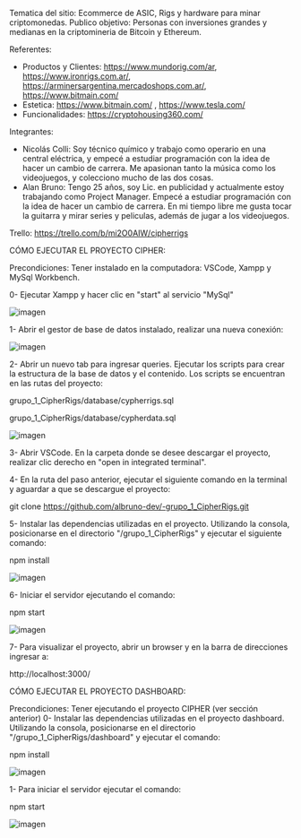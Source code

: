 Tematica del sitio: Ecommerce de ASIC, Rigs y hardware para minar criptomonedas.
Publico objetivo: Personas con inversiones grandes y medianas en la criptomineria de Bitcoin y Ethereum.

Referentes:
* Productos y Clientes: https://www.mundorig.com/ar, https://www.ironrigs.com.ar/, https://arminersargentina.mercadoshops.com.ar/, https://www.bitmain.com/
* Estetica: https://www.bitmain.com/ , https://www.tesla.com/
* Funcionalidades: https://cryptohousing360.com/

Integrantes:
* Nicolás Colli: Soy técnico químico y trabajo como operario en una central eléctrica, y empecé a estudiar programación con la idea de hacer un cambio de carrera. Me apasionan tanto la música como los videojuegos, y colecciono mucho de las dos cosas.
* Alan Bruno: Tengo 25 años, soy Lic. en publicidad y actualmente estoy trabajando como Project Manager. Empecé a estudiar programación con la idea de hacer un cambio de carrera. En mi tiempo libre me gusta tocar la guitarra y mirar series y peliculas, además de jugar a los videojuegos.

Trello: https://trello.com/b/mi2O0AIW/cipherrigs

CÓMO EJECUTAR EL PROYECTO CIPHER:

Precondiciones: Tener instalado en la computadora: VSCode, Xampp y MySql Workbench.

0- Ejecutar Xampp y hacer clic en "start" al servicio "MySql"

![imagen](https://github.com/albruno-dev/-grupo_1_CipherRigs/blob/main/public/img/tutorial/xampp.JPG?raw=true)

1- Abrir el gestor de base de datos instalado, realizar una nueva conexión:

![imagen](https://github.com/albruno-dev/-grupo_1_CipherRigs/blob/main/public/img/tutorial/mysql.JPG?raw=true)

2- Abrir un nuevo tab para ingresar queries. Ejecutar los scripts para crear la estructura de la base de datos y el contenido. Los scripts se encuentran en las rutas del proyecto:

grupo_1_CipherRigs/database/cypherrigs.sql

grupo_1_CipherRigs/database/cypherdata.sql

![imagen](https://github.com/albruno-dev/-grupo_1_CipherRigs/blob/main/public/img/tutorial/data.JPG?raw=true)

3- Abrir VSCode. En la carpeta donde se desee descargar el proyecto, realizar clic derecho en "open in integrated terminal".

4- En la ruta del paso anterior, ejecutar el siguiente comando en la terminal y aguardar a que se descargue el proyecto:

git clone https://github.com/albruno-dev/-grupo_1_CipherRigs.git

5- Instalar las dependencias utilizadas en el proyecto. Utilizando la consola, posicionarse en el directorio "/grupo_1_CipherRigs" y ejecutar el siguiente comando:

npm install

![imagen](https://github.com/albruno-dev/-grupo_1_CipherRigs/blob/main/public/img/tutorial/npminstall.JPG?raw=true)

6- Iniciar el servidor ejecutando el comando:

npm start

![imagen](https://github.com/albruno-dev/-grupo_1_CipherRigs/blob/main/public/img/tutorial/npmstart.JPG?raw=true)

7- Para visualizar el proyecto, abrir un browser y en la barra de direcciones ingresar a:

http://localhost:3000/

CÓMO EJECUTAR EL PROYECTO DASHBOARD:

Precondiciones: Tener ejecutando el proyecto CIPHER (ver sección anterior)
0- Instalar las dependencias utilizadas en el proyecto dashboard. Utilizando la consola, posicionarse en el directorio "/grupo_1_CipherRigs/dashboard" y ejecutar el comando:

npm install

![imagen](https://github.com/albruno-dev/-grupo_1_CipherRigs/blob/main/public/img/tutorial/npminstall.JPG?raw=true)

1- Para iniciar el servidor ejecutar el comando:

npm start

![imagen](https://github.com/albruno-dev/-grupo_1_CipherRigs/blob/main/public/img/tutorial/npmstart.JPG?raw=true)